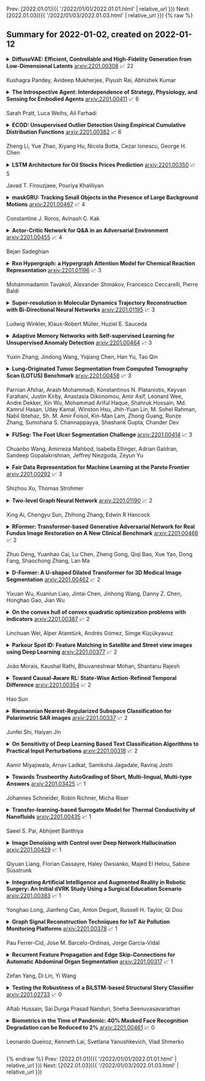 Prev: [2022.01.01]({{ '/2022/01/01/2022.01.01.html' | relative_url }})  Next: [2022.01.03]({{ '/2022/01/03/2022.01.03.html' | relative_url }})
{% raw %}
## Summary for 2022-01-02, created on 2022-01-12


<details><summary><b>DiffuseVAE: Efficient, Controllable and High-Fidelity Generation from Low-Dimensional Latents</b>
<a href="https://arxiv.org/abs/2201.00308">arxiv:2201.00308</a>
&#x1F4C8; 22 <br>
<p>Kushagra Pandey, Avideep Mukherjee, Piyush Rai, Abhishek Kumar</p></summary>
<p>

**Abstract:** Diffusion Probabilistic models have been shown to generate state-of-the-art results on several competitive image synthesis benchmarks but lack a low-dimensional, interpretable latent space, and are slow at generation. On the other hand, Variational Autoencoders (VAEs) typically have access to a low-dimensional latent space but exhibit poor sample quality. Despite recent advances, VAEs usually require high-dimensional hierarchies of the latent codes to generate high-quality samples. We present DiffuseVAE, a novel generative framework that integrates VAE within a diffusion model framework, and leverage this to design a novel conditional parameterization for diffusion models. We show that the resulting model can improve upon the unconditional diffusion model in terms of sampling efficiency while also equipping diffusion models with the low-dimensional VAE inferred latent code. Furthermore, we show that the proposed model can generate high-resolution samples and exhibits synthesis quality comparable to state-of-the-art models on standard benchmarks. Lastly, we show that the proposed method can be used for controllable image synthesis and also exhibits out-of-the-box capabilities for downstream tasks like image super-resolution and denoising. For reproducibility, our source code is publicly available at \url{https://github.com/kpandey008/DiffuseVAE}.

</p>
</details>

<details><summary><b>The Introspective Agent: Interdependence of Strategy, Physiology, and Sensing for Embodied Agents</b>
<a href="https://arxiv.org/abs/2201.00411">arxiv:2201.00411</a>
&#x1F4C8; 6 <br>
<p>Sarah Pratt, Luca Weihs, Ali Farhadi</p></summary>
<p>

**Abstract:** The last few years have witnessed substantial progress in the field of embodied AI where artificial agents, mirroring biological counterparts, are now able to learn from interaction to accomplish complex tasks. Despite this success, biological organisms still hold one large advantage over these simulated agents: adaptation. While both living and simulated agents make decisions to achieve goals (strategy), biological organisms have evolved to understand their environment (sensing) and respond to it (physiology). The net gain of these factors depends on the environment, and organisms have adapted accordingly. For example, in a low vision aquatic environment some fish have evolved specific neurons which offer a predictable, but incredibly rapid, strategy to escape from predators. Mammals have lost these reactive systems, but they have a much larger fields of view and brain circuitry capable of understanding many future possibilities. While traditional embodied agents manipulate an environment to best achieve a goal, we argue for an introspective agent, which considers its own abilities in the context of its environment. We show that different environments yield vastly different optimal designs, and increasing long-term planning is often far less beneficial than other improvements, such as increased physical ability. We present these findings to broaden the definition of improvement in embodied AI passed increasingly complex models. Just as in nature, we hope to reframe strategy as one tool, among many, to succeed in an environment. Code is available at: https://github.com/sarahpratt/introspective.

</p>
</details>

<details><summary><b>ECOD: Unsupervised Outlier Detection Using Empirical Cumulative Distribution Functions</b>
<a href="https://arxiv.org/abs/2201.00382">arxiv:2201.00382</a>
&#x1F4C8; 6 <br>
<p>Zheng Li, Yue Zhao, Xiyang Hu, Nicola Botta, Cezar Ionescu, George H. Chen</p></summary>
<p>

**Abstract:** Outlier detection refers to the identification of data points that deviate from a general data distribution. Existing unsupervised approaches often suffer from high computational cost, complex hyperparameter tuning, and limited interpretability, especially when working with large, high-dimensional datasets. To address these issues, we present a simple yet effective algorithm called ECOD (Empirical-Cumulative-distribution-based Outlier Detection), which is inspired by the fact that outliers are often the "rare events" that appear in the tails of a distribution. In a nutshell, ECOD first estimates the underlying distribution of the input data in a nonparametric fashion by computing the empirical cumulative distribution per dimension of the data. ECOD then uses these empirical distributions to estimate tail probabilities per dimension for each data point. Finally, ECOD computes an outlier score of each data point by aggregating estimated tail probabilities across dimensions. Our contributions are as follows: (1) we propose a novel outlier detection method called ECOD, which is both parameter-free and easy to interpret; (2) we perform extensive experiments on 30 benchmark datasets, where we find that ECOD outperforms 11 state-of-the-art baselines in terms of accuracy, efficiency, and scalability; and (3) we release an easy-to-use and scalable (with distributed support) Python implementation for accessibility and reproducibility.

</p>
</details>

<details><summary><b>LSTM Architecture for Oil Stocks Prices Prediction</b>
<a href="https://arxiv.org/abs/2201.00350">arxiv:2201.00350</a>
&#x1F4C8; 5 <br>
<p>Javad T. Firouzjaee, Pouriya Khaliliyan</p></summary>
<p>

**Abstract:** Oil companies are among the largest companies in the world whose economic indicators in the global stock market have a great impact on the world economy and market due to their relation to gold, crude oil, and the dollar. To quantify these relations we use the correlation feature and the relationships between stocks with the dollar, crude oil, gold, and major oil company stock indices, we create datasets and compare the results of forecasts with real data. To predict the stocks of different companies, we use Recurrent Neural Networks (RNNs) and LSTM, because these stocks change in time series. We carry on empirical experiments and perform on the stock indices dataset to evaluate the prediction performance in terms of several common error metrics such as Mean Square Error (MSE), Mean Absolute Error (MAE), Root Mean Square Error (RMSE), and Mean Absolute Percentage Error (MAPE). The received results are promising and present a reasonably accurate prediction for the price of oil companies' stocks in the near future. The results show that RNNs do not have the interpretability, and we cannot improve the model by adding any correlated data.

</p>
</details>

<details><summary><b>maskGRU: Tracking Small Objects in the Presence of Large Background Motions</b>
<a href="https://arxiv.org/abs/2201.00467">arxiv:2201.00467</a>
&#x1F4C8; 4 <br>
<p>Constantine J. Roros, Avinash C. Kak</p></summary>
<p>

**Abstract:** We propose a recurrent neural network-based spatio-temporal framework named maskGRU for the detection and tracking of small objects in videos. While there have been many developments in the area of object tracking in recent years, tracking a small moving object amid other moving objects and actors (such as a ball amid moving players in sports footage) continues to be a difficult task. Existing spatio-temporal networks, such as convolutional Gated Recurrent Units (convGRUs), are difficult to train and have trouble accurately tracking small objects under such conditions. To overcome these difficulties, we developed the maskGRU framework that uses a weighted sum of the internal hidden state produced by a convGRU and a 3-channel mask of the tracked object's predicted bounding box as the hidden state to be used at the next time step of the underlying convGRU. We believe the technique of incorporating a mask into the hidden state through a weighted sum has two benefits: controlling the effect of exploding gradients and introducing an attention-like mechanism into the network by indicating where in the previous video frame the object is located. Our experiments show that maskGRU outperforms convGRU at tracking objects that are small relative to the video resolution even in the presence of other moving objects.

</p>
</details>

<details><summary><b>Actor-Critic Network for Q&A in an Adversarial Environment</b>
<a href="https://arxiv.org/abs/2201.00455">arxiv:2201.00455</a>
&#x1F4C8; 4 <br>
<p>Bejan Sadeghian</p></summary>
<p>

**Abstract:** Significant work has been placed in the Q&A NLP space to build models that are more robust to adversarial attacks. Two key areas of focus are in generating adversarial data for the purposes of training against these situations or modifying existing architectures to build robustness within. This paper introduces an approach that joins these two ideas together to train a critic model for use in an almost reinforcement learning framework. Using the Adversarial SQuAD "Add One Sent" dataset we show that there are some promising signs for this method in protecting against Adversarial attacks.

</p>
</details>

<details><summary><b>Rxn Hypergraph: a Hypergraph Attention Model for Chemical Reaction Representation</b>
<a href="https://arxiv.org/abs/2201.01196">arxiv:2201.01196</a>
&#x1F4C8; 3 <br>
<p>Mohammadamin Tavakoli, Alexander Shmakov, Francesco Ceccarelli, Pierre Baldi</p></summary>
<p>

**Abstract:** It is fundamental for science and technology to be able to predict chemical reactions and their properties. To achieve such skills, it is important to develop good representations of chemical reactions, or good deep learning architectures that can learn such representations automatically from the data. There is currently no universal and widely adopted method for robustly representing chemical reactions. Most existing methods suffer from one or more drawbacks, such as: (1) lacking universality; (2) lacking robustness; (3) lacking interpretability; or (4) requiring excessive manual pre-processing. Here we exploit graph-based representations of molecular structures to develop and test a hypergraph attention neural network approach to solve at once the reaction representation and property-prediction problems, alleviating the aforementioned drawbacks. We evaluate this hypergraph representation in three experiments using three independent data sets of chemical reactions. In all experiments, the hypergraph-based approach matches or outperforms other representations and their corresponding models of chemical reactions while yielding interpretable multi-level representations.

</p>
</details>

<details><summary><b>Super-resolution in Molecular Dynamics Trajectory Reconstruction with Bi-Directional Neural Networks</b>
<a href="https://arxiv.org/abs/2201.01195">arxiv:2201.01195</a>
&#x1F4C8; 3 <br>
<p>Ludwig Winkler, Klaus-Robert Müller, Huziel E. Sauceda</p></summary>
<p>

**Abstract:** Molecular dynamics simulations are a cornerstone in science, allowing to investigate from the system's thermodynamics to analyse intricate molecular interactions. In general, to create extended molecular trajectories can be a computationally expensive process, for example, when running $ab-initio$ simulations. Hence, repeating such calculations to either obtain more accurate thermodynamics or to get a higher resolution in the dynamics generated by a fine-grained quantum interaction can be time- and computationally-consuming. In this work, we explore different machine learning (ML) methodologies to increase the resolution of molecular dynamics trajectories on-demand within a post-processing step. As a proof of concept, we analyse the performance of bi-directional neural networks such as neural ODEs, Hamiltonian networks, recurrent neural networks and LSTMs, as well as the uni-directional variants as a reference, for molecular dynamics simulations (here: the MD17 dataset). We have found that Bi-LSTMs are the best performing models; by utilizing the local time-symmetry of thermostated trajectories they can even learn long-range correlations and display high robustness to noisy dynamics across molecular complexity. Our models can reach accuracies of up to 10$^{-4}$ angstroms in trajectory interpolation, while faithfully reconstructing several full cycles of unseen intricate high-frequency molecular vibrations, rendering the comparison between the learned and reference trajectories indistinguishable. The results reported in this work can serve (1) as a baseline for larger systems, as well as (2) for the construction of better MD integrators.

</p>
</details>

<details><summary><b>Adaptive Memory Networks with Self-supervised Learning for Unsupervised Anomaly Detection</b>
<a href="https://arxiv.org/abs/2201.00464">arxiv:2201.00464</a>
&#x1F4C8; 3 <br>
<p>Yuxin Zhang, Jindong Wang, Yiqiang Chen, Han Yu, Tao Qin</p></summary>
<p>

**Abstract:** Unsupervised anomaly detection aims to build models to effectively detect unseen anomalies by only training on the normal data. Although previous reconstruction-based methods have made fruitful progress, their generalization ability is limited due to two critical challenges. First, the training dataset only contains normal patterns, which limits the model generalization ability. Second, the feature representations learned by existing models often lack representativeness which hampers the ability to preserve the diversity of normal patterns. In this paper, we propose a novel approach called Adaptive Memory Network with Self-supervised Learning (AMSL) to address these challenges and enhance the generalization ability in unsupervised anomaly detection. Based on the convolutional autoencoder structure, AMSL incorporates a self-supervised learning module to learn general normal patterns and an adaptive memory fusion module to learn rich feature representations. Experiments on four public multivariate time series datasets demonstrate that AMSL significantly improves the performance compared to other state-of-the-art methods. Specifically, on the largest CAP sleep stage detection dataset with 900 million samples, AMSL outperforms the second-best baseline by \textbf{4}\%+ in both accuracy and F1 score. Apart from the enhanced generalization ability, AMSL is also more robust against input noise.

</p>
</details>

<details><summary><b>Lung-Originated Tumor Segmentation from Computed Tomography Scan (LOTUS) Benchmark</b>
<a href="https://arxiv.org/abs/2201.00458">arxiv:2201.00458</a>
&#x1F4C8; 3 <br>
<p>Parnian Afshar, Arash Mohammadi, Konstantinos N. Plataniotis, Keyvan Farahani, Justin Kirby, Anastasia Oikonomou, Amir Asif, Leonard Wee, Andre Dekker, Xin Wu, Mohammad Ariful Haque, Shahruk Hossain, Md. Kamrul Hasan, Uday Kamal, Winston Hsu, Jhih-Yuan Lin, M. Sohel Rahman, Nabil Ibtehaz, Sh. M. Amir Foisol, Kin-Man Lam, Zhong Guang, Runze Zhang, Sumohana S. Channappayya, Shashank Gupta, Chander Dev</p></summary>
<p>

**Abstract:** Lung cancer is one of the deadliest cancers, and in part its effective diagnosis and treatment depend on the accurate delineation of the tumor. Human-centered segmentation, which is currently the most common approach, is subject to inter-observer variability, and is also time-consuming, considering the fact that only experts are capable of providing annotations. Automatic and semi-automatic tumor segmentation methods have recently shown promising results. However, as different researchers have validated their algorithms using various datasets and performance metrics, reliably evaluating these methods is still an open challenge. The goal of the Lung-Originated Tumor Segmentation from Computed Tomography Scan (LOTUS) Benchmark created through 2018 IEEE Video and Image Processing (VIP) Cup competition, is to provide a unique dataset and pre-defined metrics, so that different researchers can develop and evaluate their methods in a unified fashion. The 2018 VIP Cup started with a global engagement from 42 countries to access the competition data. At the registration stage, there were 129 members clustered into 28 teams from 10 countries, out of which 9 teams made it to the final stage and 6 teams successfully completed all the required tasks. In a nutshell, all the algorithms proposed during the competition, are based on deep learning models combined with a false positive reduction technique. Methods developed by the three finalists show promising results in tumor segmentation, however, more effort should be put into reducing the false positive rate. This competition manuscript presents an overview of the VIP-Cup challenge, along with the proposed algorithms and results.

</p>
</details>

<details><summary><b>FUSeg: The Foot Ulcer Segmentation Challenge</b>
<a href="https://arxiv.org/abs/2201.00414">arxiv:2201.00414</a>
&#x1F4C8; 3 <br>
<p>Chuanbo Wang, Amirreza Mahbod, Isabella Ellinger, Adrian Galdran, Sandeep Gopalakrishnan, Jeffrey Niezgoda, Zeyun Yu</p></summary>
<p>

**Abstract:** Acute and chronic wounds with varying etiologies burden the healthcare systems economically. The advanced wound care market is estimated to reach $22 billion by 2024. Wound care professionals provide proper diagnosis and treatment with heavy reliance on images and image documentation. Segmentation of wound boundaries in images is a key component of the care and diagnosis protocol since it is important to estimate the area of the wound and provide quantitative measurement for the treatment. Unfortunately, this process is very time-consuming and requires a high level of expertise. Recently automatic wound segmentation methods based on deep learning have shown promising performance but require large datasets for training and it is unclear which methods perform better. To address these issues, we propose the Foot Ulcer Segmentation challenge (FUSeg) organized in conjunction with the 2021 International Conference on Medical Image Computing and Computer Assisted Intervention (MICCAI). We built a wound image dataset containing 1,210 foot ulcer images collected over 2 years from 889 patients. It is pixel-wise annotated by wound care experts and split into a training set with 1010 images and a testing set with 200 images for evaluation. Teams around the world developed automated methods to predict wound segmentations on the testing set of which annotations were kept private. The predictions were evaluated and ranked based on the average Dice coefficient. The FUSeg challenge remains an open challenge as a benchmark for wound segmentation after the conference.

</p>
</details>

<details><summary><b>Fair Data Representation for Machine Learning at the Pareto Frontier</b>
<a href="https://arxiv.org/abs/2201.00292">arxiv:2201.00292</a>
&#x1F4C8; 3 <br>
<p>Shizhou Xu, Thomas Strohmer</p></summary>
<p>

**Abstract:** As machine learning powered decision making is playing an increasingly important role in our daily lives, it is imperative to strive for fairness of the underlying data processing and algorithms. We propose a pre-processing algorithm for fair data representation via which L2- objective supervised learning algorithms result in an estimation of the Pareto frontier between prediction error and statistical disparity. In particular, the present work applies the optimal positive definite affine transport maps to approach the post-processing Wasserstein barycenter characterization of the optimal fair L2-objective supervised learning via a pre-processing data deformation. We call the resulting data Wasserstein pseudo-barycenter. Furthermore, we show that the Wasserstein geodesics from the learning outcome marginals to the barycenter characterizes the Pareto frontier between L2-loss and total Wasserstein distance among learning outcome marginals. Thereby, an application of McCann interpolation generalizes the pseudo-barycenter to a family of data representations via which L2-objective supervised learning algorithms result in the Pareto frontier. Numerical simulations underscore the advantages of the proposed data representation: (1) the pre-processing step is compositive with arbitrary L2-objective supervised learning methods and unseen data; (2) the fair representation protects data privacy by preventing the training machine from direct or indirect access to the sensitive information of the data; (3) the optimal affine map results in efficient computation of fair supervised learning on high-dimensional data; (4) experimental results shed light on the fairness of L2-objective unsupervised learning via the proposed fair data representation.

</p>
</details>

<details><summary><b>Two-level Graph Neural Network</b>
<a href="https://arxiv.org/abs/2201.01190">arxiv:2201.01190</a>
&#x1F4C8; 2 <br>
<p>Xing Ai, Chengyu Sun, Zhihong Zhang, Edwin R Hancock</p></summary>
<p>

**Abstract:** Graph Neural Networks (GNNs) are recently proposed neural network structures for the processing of graph-structured data. Due to their employed neighbor aggregation strategy, existing GNNs focus on capturing node-level information and neglect high-level information. Existing GNNs therefore suffer from representational limitations caused by the Local Permutation Invariance (LPI) problem. To overcome these limitations and enrich the features captured by GNNs, we propose a novel GNN framework, referred to as the Two-level GNN (TL-GNN). This merges subgraph-level information with node-level information. Moreover, we provide a mathematical analysis of the LPI problem which demonstrates that subgraph-level information is beneficial to overcoming the problems associated with LPI. A subgraph counting method based on the dynamic programming algorithm is also proposed, and this has time complexity is O(n^3), n is the number of nodes of a graph. Experiments show that TL-GNN outperforms existing GNNs and achieves state-of-the-art performance.

</p>
</details>

<details><summary><b>RFormer: Transformer-based Generative Adversarial Network for Real Fundus Image Restoration on A New Clinical Benchmark</b>
<a href="https://arxiv.org/abs/2201.00466">arxiv:2201.00466</a>
&#x1F4C8; 2 <br>
<p>Zhuo Deng, Yuanhao Cai, Lu Chen, Zheng Gong, Qiqi Bao, Xue Yao, Dong Fang, Shaochong Zhang, Lan Ma</p></summary>
<p>

**Abstract:** Ophthalmologists have used fundus images to screen and diagnose eye diseases. However, different equipments and ophthalmologists pose large variations to the quality of fundus images. Low-quality (LQ) degraded fundus images easily lead to uncertainty in clinical screening and generally increase the risk of misdiagnosis. Thus, real fundus image restoration is worth studying. Unfortunately, real clinical benchmark has not been explored for this task so far. In this paper, we investigate the real clinical fundus image restoration problem. Firstly, We establish a clinical dataset, Real Fundus (RF), including 120 low- and high-quality (HQ) image pairs. Then we propose a novel Transformer-based Generative Adversarial Network (RFormer) to restore the real degradation of clinical fundus images. The key component in our network is the Window-based Self-Attention Block (WSAB) which captures non-local self-similarity and long-range dependencies. To produce more visually pleasant results, a Transformer-based discriminator is introduced. Extensive experiments on our clinical benchmark show that the proposed RFormer significantly outperforms the state-of-the-art (SOTA) methods. In addition, experiments of downstream tasks such as vessel segmentation and optic disc/cup detection demonstrate that our proposed RFormer benefits clinical fundus image analysis and applications. The dataset, code, and models will be released.

</p>
</details>

<details><summary><b>D-Former: A U-shaped Dilated Transformer for 3D Medical Image Segmentation</b>
<a href="https://arxiv.org/abs/2201.00462">arxiv:2201.00462</a>
&#x1F4C8; 2 <br>
<p>Yixuan Wu, Kuanlun Liao, Jintai Chen, Jinhong Wang, Danny Z. Chen, Honghao Gao, Jian Wu</p></summary>
<p>

**Abstract:** Computer-aided medical image segmentation has been applied widely in diagnosis and treatment to obtain clinically useful information of shapes and volumes of target organs and tissues. In the past several years, convolutional neural network (CNN) based methods (e.g., U-Net) have dominated this area, but still suffered from inadequate long-range information capturing. Hence, recent work presented computer vision Transformer variants for medical image segmentation tasks and obtained promising performances. Such Transformers model long-range dependency by computing pair-wise patch relations. However, they incur prohibitive computational costs, especially on 3D medical images (e.g., CT and MRI). In this paper, we propose a new method called Dilated Transformer, which conducts self-attention for pair-wise patch relations captured alternately in local and global scopes. Inspired by dilated convolution kernels, we conduct the global self-attention in a dilated manner, enlarging receptive fields without increasing the patches involved and thus reducing computational costs. Based on this design of Dilated Transformer, we construct a U-shaped encoder-decoder hierarchical architecture called D-Former for 3D medical image segmentation. Experiments on the Synapse and ACDC datasets show that our D-Former model, trained from scratch, outperforms various competitive CNN-based or Transformer-based segmentation models at a low computational cost without time-consuming per-training process.

</p>
</details>

<details><summary><b>On the convex hull of convex quadratic optimization problems with indicators</b>
<a href="https://arxiv.org/abs/2201.00387">arxiv:2201.00387</a>
&#x1F4C8; 2 <br>
<p>Linchuan Wei, Alper Atamtürk, Andrés Gómez, Simge Küçükyavuz</p></summary>
<p>

**Abstract:** We consider the convex quadratic optimization problem with indicator variables and arbitrary constraints on the indicators. We show that a convex hull description of the associated mixed-integer set in an extended space with a quadratic number of additional variables consists of a single positive semidefinite constraint (explicitly stated) and linear constraints. In particular, convexification of this class of problems reduces to describing a polyhedral set in an extended formulation. We also give descriptions in the original space of variables: we provide a description based on an infinite number of conic-quadratic inequalities, which are "finitely generated." In particular, it is possible to characterize whether a given inequality is necessary to describe the convex-hull. The new theory presented here unifies several previously established results, and paves the way toward utilizing polyhedral methods to analyze the convex hull of mixed-integer nonlinear sets.

</p>
</details>

<details><summary><b>Parkour Spot ID: Feature Matching in Satellite and Street view images using Deep Learning</b>
<a href="https://arxiv.org/abs/2201.00377">arxiv:2201.00377</a>
&#x1F4C8; 2 <br>
<p>João Morais, Kaushal Rathi, Bhuvaneshwar Mohan, Shantanu Rajesh</p></summary>
<p>

**Abstract:** How to find places that are not indexed by Google Maps? We propose an intuitive method and framework to locate places based on their distinctive spatial features. The method uses satellite and street view images in machine vision approaches to classify locations. If we can classify locations, we just need to repeat for non-overlapping locations in our area of interest. We assess the proposed system in finding Parkour spots in the campus of Arizona State University. The results are very satisfactory, having found more than 25 new Parkour spots, with a rate of true positives above 60%.

</p>
</details>

<details><summary><b>Toward Causal-Aware RL: State-Wise Action-Refined Temporal Difference</b>
<a href="https://arxiv.org/abs/2201.00354">arxiv:2201.00354</a>
&#x1F4C8; 2 <br>
<p>Hao Sun</p></summary>
<p>

**Abstract:** Although it is well known that exploration plays a key role in Reinforcement Learning (RL), prevailing exploration strategies for continuous control tasks in RL are mainly based on naive isotropic Gaussian noise regardless of the causality relationship between action space and the task and consider all dimensions of actions equally important. In this work, we propose to conduct interventions on the primal action space to discover the causal relationship between the action space and the task reward. We propose the method of State-Wise Action Refined (SWAR), which addresses the issue of action space redundancy and promote causality discovery in RL. We formulate causality discovery in RL tasks as a state-dependent action space selection problem and propose two practical algorithms as solutions. The first approach, TD-SWAR, detects task-related actions during temporal difference learning, while the second approach, Dyn-SWAR, reveals important actions through dynamic model prediction. Empirically, both methods provide approaches to understand the decisions made by RL agents and improve learning efficiency in action-redundant tasks.

</p>
</details>

<details><summary><b>Riemannian Nearest-Regularized Subspace Classification for Polarimetric SAR images</b>
<a href="https://arxiv.org/abs/2201.00337">arxiv:2201.00337</a>
&#x1F4C8; 2 <br>
<p>Junfei Shi, Haiyan Jin</p></summary>
<p>

**Abstract:** As a representation learning method, nearest regularized subspace(NRS) algorithm is an effective tool to obtain both accuracy and speed for PolSAR image classification. However, existing NRS methods use the polarimetric feature vector but the PolSAR original covariance matrix(known as Hermitian positive definite(HPD)matrix) as the input. Without considering the matrix structure, existing NRS-based methods cannot learn correlation among channels. How to utilize the original covariance matrix to NRS method is a key problem. To address this limit, a Riemannian NRS method is proposed, which consider the HPD matrices endow in the Riemannian space. Firstly, to utilize the PolSAR original data, a Riemannian NRS method(RNRS) is proposed by constructing HPD dictionary and HPD distance metric. Secondly, a new Tikhonov regularization term is designed to reduce the differences within the same class. Finally, the optimal method is developed and the first-order derivation is inferred. During the experimental test, only T matrix is used in the proposed method, while multiple of features are utilized for compared methods. Experimental results demonstrate the proposed method can outperform the state-of-art algorithms even using less features.

</p>
</details>

<details><summary><b>On Sensitivity of Deep Learning Based Text Classification Algorithms to Practical Input Perturbations</b>
<a href="https://arxiv.org/abs/2201.00318">arxiv:2201.00318</a>
&#x1F4C8; 2 <br>
<p>Aamir Miyajiwala, Arnav Ladkat, Samiksha Jagadale, Raviraj Joshi</p></summary>
<p>

**Abstract:** Text classification is a fundamental Natural Language Processing task that has a wide variety of applications, where deep learning approaches have produced state-of-the-art results. While these models have been heavily criticized for their black-box nature, their robustness to slight perturbations in input text has been a matter of concern. In this work, we carry out a data-focused study evaluating the impact of systematic practical perturbations on the performance of the deep learning based text classification models like CNN, LSTM, and BERT-based algorithms. The perturbations are induced by the addition and removal of unwanted tokens like punctuation and stop-words that are minimally associated with the final performance of the model. We show that these deep learning approaches including BERT are sensitive to such legitimate input perturbations on four standard benchmark datasets SST2, TREC-6, BBC News, and tweet_eval. We observe that BERT is more susceptible to the removal of tokens as compared to the addition of tokens. Moreover, LSTM is slightly more sensitive to input perturbations as compared to CNN based model. The work also serves as a practical guide to assessing the impact of discrepancies in train-test conditions on the final performance of models.

</p>
</details>

<details><summary><b>Towards Trustworthy AutoGrading of Short, Multi-lingual, Multi-type Answers</b>
<a href="https://arxiv.org/abs/2201.03425">arxiv:2201.03425</a>
&#x1F4C8; 1 <br>
<p>Johannes Schneider, Robin Richner, Micha Riser</p></summary>
<p>

**Abstract:** Autograding short textual answers has become much more feasible due to the rise of NLP and the increased availability of question-answer pairs brought about by a shift to online education. Autograding performance is still inferior to human grading. The statistical and black-box nature of state-of-the-art machine learning models makes them untrustworthy, raising ethical concerns and limiting their practical utility. Furthermore, the evaluation of autograding is typically confined to small, monolingual datasets for a specific question type. This study uses a large dataset consisting of about 10 million question-answer pairs from multiple languages covering diverse fields such as math and language, and strong variation in question and answer syntax. We demonstrate the effectiveness of fine-tuning transformer models for autograding for such complex datasets. Our best hyperparameter-tuned model yields an accuracy of about 86.5\%, comparable to the state-of-the-art models that are less general and more tuned to a specific type of question, subject, and language. More importantly, we address trust and ethical concerns. By involving humans in the autograding process, we show how to improve the accuracy of automatically graded answers, achieving accuracy equivalent to that of teaching assistants. We also show how teachers can effectively control the type of errors made by the system and how they can validate efficiently that the autograder's performance on individual exams is close to the expected performance.

</p>
</details>

<details><summary><b>Transfer-learning-based Surrogate Model for Thermal Conductivity of Nanofluids</b>
<a href="https://arxiv.org/abs/2201.00435">arxiv:2201.00435</a>
&#x1F4C8; 1 <br>
<p>Saeel S. Pai, Abhijeet Banthiya</p></summary>
<p>

**Abstract:** Heat transfer characteristics of nanofluids have been extensively studied since the 1990s. Research investigations show that the suspended nanoparticles significantly alter the suspension's thermal properties. The thermal conductivity of nanofluids is one of the properties that is generally found to be greater than that of the base fluid. This increase in thermal conductivity is found to depend on several parameters. Several theories have been proposed to model the thermal conductivities of nanofluids, but there is no reliable universal theory yet to model the anomalous thermal conductivity of nanofluids. In recent years, supervised data-driven methods have been successfully employed to create surrogate models across various scientific disciplines, especially for modeling difficult-to-understand phenomena. These supervised learning methods allow the models to capture highly non-linear phenomena. In this work, we have taken advantage of existing correlations and used them concurrently with available experimental results to develop more robust surrogate models for predicting the thermal conductivity of nanofluids. Artificial neural networks are trained using the transfer learning approach to predict the thermal conductivity enhancement of nanofluids with spherical particles for 32 different particle-fluid combinations (8 particles materials and 4 fluids). The large amount of lower accuracy data generated from correlations is used to coarse-tune the model parameters, and the limited amount of more trustworthy experimental data is used to fine-tune the model parameters. The transfer learning-based models' results are compared with those from baseline models which are trained only on experimental data using a goodness of fit metric. It is found that the transfer learning models perform better with goodness of fit values of 0.93 as opposed to 0.83 from the baseline models.

</p>
</details>

<details><summary><b>Image Denoising with Control over Deep Network Hallucination</b>
<a href="https://arxiv.org/abs/2201.00429">arxiv:2201.00429</a>
&#x1F4C8; 1 <br>
<p>Qiyuan Liang, Florian Cassayre, Haley Owsianko, Majed El Helou, Sabine Süsstrunk</p></summary>
<p>

**Abstract:** Deep image denoisers achieve state-of-the-art results but with a hidden cost. As witnessed in recent literature, these deep networks are capable of overfitting their training distributions, causing inaccurate hallucinations to be added to the output and generalizing poorly to varying data. For better control and interpretability over a deep denoiser, we propose a novel framework exploiting a denoising network. We call it controllable confidence-based image denoising (CCID). In this framework, we exploit the outputs of a deep denoising network alongside an image convolved with a reliable filter. Such a filter can be a simple convolution kernel which does not risk adding hallucinated information. We propose to fuse the two components with a frequency-domain approach that takes into account the reliability of the deep network outputs. With our framework, the user can control the fusion of the two components in the frequency domain. We also provide a user-friendly map estimating spatially the confidence in the output that potentially contains network hallucination. Results show that our CCID not only provides more interpretability and control, but can even outperform both the quantitative performance of the deep denoiser and that of the reliable filter, especially when the test data diverge from the training data.

</p>
</details>

<details><summary><b>Integrating Artificial Intelligence and Augmented Reality in Robotic Surgery: An Initial dVRK Study Using a Surgical Education Scenario</b>
<a href="https://arxiv.org/abs/2201.00383">arxiv:2201.00383</a>
&#x1F4C8; 1 <br>
<p>Yonghao Long, Jianfeng Cao, Anton Deguet, Russell H. Taylor, Qi Dou</p></summary>
<p>

**Abstract:** The demand of competent robot assisted surgeons is progressively expanding, because robot-assisted surgery has become progressively more popular due to its clinical advantages. To meet this demand and provide a better surgical education for surgeon, we develop a novel robotic surgery education system by integrating artificial intelligence surgical module and augmented reality visualization. The artificial intelligence incorporates reinforcement leaning to learn from expert demonstration and then generate 3D guidance trajectory, providing surgical context awareness of the complete surgical procedure. The trajectory information is further visualized in stereo viewer in the dVRK along with other information such as text hint, where the user can perceive the 3D guidance and learn the procedure. The proposed system is evaluated through a preliminary experiment on surgical education task peg-transfer, which proves its feasibility and potential as the next generation of robot-assisted surgery education solution.

</p>
</details>

<details><summary><b>Graph Signal Reconstruction Techniques for IoT Air Pollution Monitoring Platforms</b>
<a href="https://arxiv.org/abs/2201.00378">arxiv:2201.00378</a>
&#x1F4C8; 1 <br>
<p>Pau Ferrer-Cid, Jose M. Barcelo-Ordinas, Jorge Garcia-Vidal</p></summary>
<p>

**Abstract:** Air pollution monitoring platforms play a very important role in preventing and mitigating the effects of pollution. Recent advances in the field of graph signal processing have made it possible to describe and analyze air pollution monitoring networks using graphs. One of the main applications is the reconstruction of the measured signal in a graph using a subset of sensors. Reconstructing the signal using information from sensor neighbors can help improve the quality of network data, examples are filling in missing data with correlated neighboring nodes, or correcting a drifting sensor with neighboring sensors that are more accurate. This paper compares the use of various types of graph signal reconstruction methods applied to real data sets of Spanish air pollution reference stations. The methods considered are Laplacian interpolation, graph signal processing low-pass based graph signal reconstruction, and kernel-based graph signal reconstruction, and are compared on actual air pollution data sets measuring O3, NO2, and PM10. The ability of the methods to reconstruct the signal of a pollutant is shown, as well as the computational cost of this reconstruction. The results indicate the superiority of methods based on kernel-based graph signal reconstruction, as well as the difficulties of the methods to scale in an air pollution monitoring network with a large number of low-cost sensors. However, we show that scalability can be overcome with simple methods, such as partitioning the network using a clustering algorithm.

</p>
</details>

<details><summary><b>Recurrent Feature Propagation and Edge Skip-Connections for Automatic Abdominal Organ Segmentation</b>
<a href="https://arxiv.org/abs/2201.00317">arxiv:2201.00317</a>
&#x1F4C8; 1 <br>
<p>Zefan Yang, Di Lin, Yi Wang</p></summary>
<p>

**Abstract:** Automatic segmentation of abdominal organs in computed tomography (CT) images can support radiation therapy and image-guided surgery workflows. Developing of such automatic solutions remains challenging mainly owing to complex organ interactions and blurry boundaries in CT images. To address these issues, we focus on effective spatial context modeling and explicit edge segmentation priors. Accordingly, we propose a 3D network with four main components trained end-to-end including shared encoder, edge detector, decoder with edge skip-connections (ESCs) and recurrent feature propagation head (RFP-Head). To capture wide-range spatial dependencies, the RFP-Head propagates and harvests local features through directed acyclic graphs (DAGs) formulated with recurrent connections in an efficient slice-wise manner, with regard to spatial arrangement of image units. To leverage edge information, the edge detector learns edge prior knowledge specifically tuned for semantic segmentation by exploiting intermediate features from the encoder with the edge supervision. The ESCs then aggregate the edge knowledge with multi-level decoder features to learn a hierarchy of discriminative features explicitly modeling complementarity between organs' interiors and edges for segmentation. We conduct extensive experiments on two challenging abdominal CT datasets with eight annotated organs. Experimental results show that the proposed network outperforms several state-of-the-art models, especially for the segmentation of small and complicated structures (gallbladder, esophagus, stomach, pancreas and duodenum). The code will be publicly available.

</p>
</details>

<details><summary><b>Testing the Robustness of a BiLSTM-based Structural Story Classifier</b>
<a href="https://arxiv.org/abs/2201.02733">arxiv:2201.02733</a>
&#x1F4C8; 0 <br>
<p>Aftab Hussain, Sai Durga Prasad Nanduri, Sneha Seenuvasavarathan</p></summary>
<p>

**Abstract:** The growing prevalence of counterfeit stories on the internet has fostered significant interest towards fast and scalable detection of fake news in the machine learning community. While several machine learning techniques for this purpose have emerged, we observe that there is a need to evaluate the impact of noise on these techniques' performance, where noise constitutes news articles being mistakenly labeled as fake (or real). This work takes a step in that direction, where we examine the impact of noise on a state-of-the-art, structural model based on BiLSTM (Bidirectional Long-Short Term Model) for fake news detection, Hierarchical Discourse-level Structure for Fake News Detection by Karimi and Tang (Reference no. 9).

</p>
</details>

<details><summary><b>Biometrics in the Time of Pandemic: 40% Masked Face Recognition Degradation can be Reduced to 2%</b>
<a href="https://arxiv.org/abs/2201.00461">arxiv:2201.00461</a>
&#x1F4C8; 0 <br>
<p>Leonardo Queiroz, Kenneth Lai, Svetlana Yanushkevich, Vlad Shmerko</p></summary>
<p>

**Abstract:** In this study of the face recognition on masked versus unmasked faces generated using Flickr-Faces-HQ and SpeakingFaces datasets, we report 36.78% degradation of recognition performance caused by the mask-wearing at the time of pandemics, in particular, in border checkpoint scenarios. We have achieved better performance and reduced the degradation to 1.79% using advanced deep learning approaches in the cross-spectral domain.

</p>
</details>


{% endraw %}
Prev: [2022.01.01]({{ '/2022/01/01/2022.01.01.html' | relative_url }})  Next: [2022.01.03]({{ '/2022/01/03/2022.01.03.html' | relative_url }})